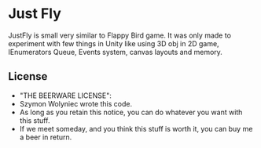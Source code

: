 # Just Fly

JustFly is small very similar to Flappy Bird game. It was only made to experiment with few things in Unity like using 3D obj in 2D game, IEnumerators Queue, Events system, canvas layouts and memory.



## License

* "THE BEERWARE LICENSE":
* Szymon Wolyniec wrote this code. 
* As long as you retain this notice, you can do whatever you want with this stuff.
*  If we meet someday, and you think this stuff is worth it, you can buy me a beer in return.

